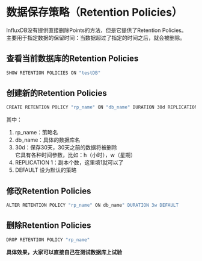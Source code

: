 # 数据保存策略（Retention Policies）
InfluxDB没有提供直接删除Points的方法，但是它提供了Retention Policies。  
主要用于指定数据的保留时间：当数据超过了指定的时间之后，就会被删除。

## 查看当前数据库的Retention Policies

```bash
SHOW RETENTION POLICIES ON "testDB"
```

## 创建新的Retention Policies
```bash
CREATE RETENTION POLICY "rp_name" ON "db_name" DURATION 30d REPLICATION 1 DEFAULT
```
其中：   
1. rp_name：策略名
2. db_name：具体的数据库名
3. 30d：保存30天，30天之前的数据将被删除  
它具有各种时间参数，比如：h（小时），w（星期）
4. REPLICATION 1：副本个数，这里填1就可以了
5. DEFAULT 设为默认的策略

## 修改Retention Policies
```bash
ALTER RETENTION POLICY "rp_name" ON db_name" DURATION 3w DEFAULT
```

## 删除Retention Policies
```bash
DROP RETENTION POLICY "rp_name"
```


**具体效果，大家可以直接自己在测试数据库上试验**

